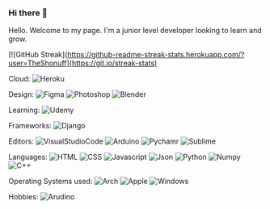 ### Hi there 👋

<!--
**TheShonuff/TheShonuff** is a ✨ _special_ ✨ repository because its `README.md` (this file) appears on your GitHub profile.

Here are some ideas to get you started:

- 🔭 I’m currently working on ...
- 🌱 I’m currently learning ...
- 👯 I’m looking to collaborate on ...
- 🤔 I’m looking for help with ...
- 💬 Ask me about ...
- 📫 How to reach me: ...
- 😄 Pronouns: ...
- ⚡ Fun fact: ...
https://github-readme-stats.vercel.app/api?username={username}
-->

Hello. Welcome to my page. I'm a junior level developer looking to learn and grow.

[![GitHub Streak](https://github-readme-streak-stats.herokuapp.com/?user=TheShonuff](https://git.io/streak-stats)


Cloud: 
![Heroku](https://img.shields.io/badge/Heroku-430098?style=for-the-badge&logo=heroku&logoColor=white)

Design:
![Figma](https://img.shields.io/badge/Figma-F24E1E?style=for-the-badge&logo=figma&logoColor=white)
![Photoshop](https://img.shields.io/badge/Adobe%20Photoshop-31A8FF?style=for-the-badge&logo=Adobe%20Photoshop&logoColor=black)
![Blender](https://img.shields.io/badge/blender-%23F5792A.svg?style=for-the-badge&logo=blender&logoColor=white)

Learning:
![Udemy](https://img.shields.io/badge/Udemy-EC5252?style=for-the-badge&logo=Udemy&logoColor=white)

Frameworks:
![Django](https://img.shields.io/badge/Django-092E20?style=for-the-badge&logo=django&logoColor=green)

Editors:
![VisualStudioCode](https://img.shields.io/badge/Visual_Studio-5C2D91?style=for-the-badge&logo=visual%20studio&logoColor=white)
![Arduino](https://img.shields.io/badge/Arduino_IDE-00979D?style=for-the-badge&logo=arduino&logoColor=white)
![Pychamr](https://img.shields.io/badge/PyCharm-000000.svg?&style=for-the-badge&logo=PyCharm&logoColor=white)
![Sublime](https://img.shields.io/badge/sublime_text-%23575757.svg?&style=for-the-badge&logo=sublime-text&logoColor=important)

Languages:
![HTML](https://img.shields.io/badge/HTML5-E34F26?style=for-the-badge&logo=html5&logoColor=white)
![CSS](https://img.shields.io/badge/CSS3-1572B6?style=for-the-badge&logo=css3&logoColor=white)
![Javascript](https://img.shields.io/badge/JavaScript-323330?style=for-the-badge&logo=javascript&logoColor=F7DF1E)
![Json](https://img.shields.io/badge/json-5E5C5C?style=for-the-badge&logo=json&logoColor=white)
![Python](https://img.shields.io/badge/Python-FFD43B?style=for-the-badge&logo=python&logoColor=blue)
![Numpy](https://img.shields.io/badge/Numpy-777BB4?style=for-the-badge&logo=numpy&logoColor=white)
![C++](https://img.shields.io/badge/C%2B%2B-00599C?style=for-the-badge&logo=c%2B%2B&logoColor=white)

Operating Systems used:
![Arch](https://img.shields.io/badge/Arch_Linux-1793D1?style=for-the-badge&logo=arch-linux&logoColor=white)
![Apple](https://img.shields.io/badge/mac%20os-000000?style=for-the-badge&logo=apple&logoColor=white)
![Windows](https://img.shields.io/badge/Windows-0078D6?style=for-the-badge&logo=windows&logoColor=white)

Hobbies:
![Arudino](https://img.shields.io/badge/Arduino-00979D?style=for-the-badge&logo=Arduino&logoColor=white)

